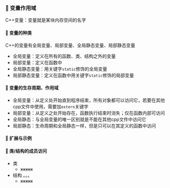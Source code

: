 ### 🐋 变量作用域
C++变量：变量就是某块内存空间的名字
#### 🍎 变量的种类
C++的变量有全局变量、局部变量、全局静态变量、局部静态变量
* 全局变量：定义在所有的函数、类、结构之外的变量
* 局部变量：定义在函数中
* 全局静态变量：用关键字`static`修饰的全局变量
* 局部静态变量：定义在函数中用关键字`static`修饰的局部变量
#### 🍎 变量的生存周期、作用域
* 全局变量：从定义处开始直到程序结束，所有对象都可以访问它，若要在其他cpp文件中使用，需要加`extern`关键字
* 局部变量：从定义之处开始存在，函数执行结束时消失；仅在函数内部可访问
* 全局静态：与全局变量的唯一区别就是不能在其他cpp文件中访问它
* 局部静态：生命周期和全局静态一样，但是只可以在其定义的函数中访问
#### 🐋 扩展与示例
#### 🍎 类/结构的成员访问
* 类 
    * ~~xxxxx~~
* 结构 。。。
    * ~~xxxxx~~
